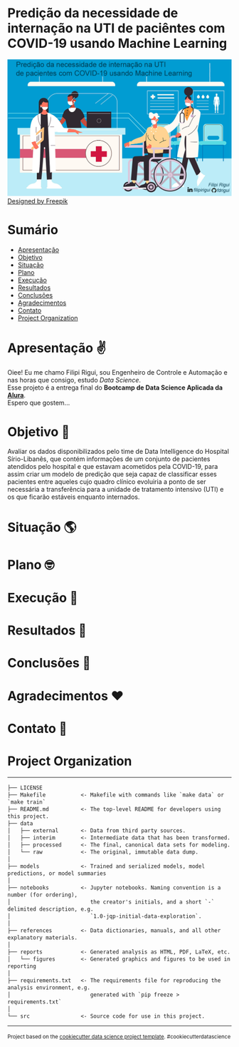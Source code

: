 Predição da necessidade de internação na UTI de paciêntes com COVID-19 usando Machine Learning
==============================

![Cover](https://raw.githubusercontent.com/fdrigui/covid19_icu_admission_prediction/main/img/cover_img_mini.png)
<a href="http://www.freepik.com">Designed by Freepik</a>

# Sumário
<!--ts-->
   * [Apresentação](#apre)
   * [Objetivo](#res)
   * [Situação](#sit)
   * [Plano](#plan)
   * [Execução](#exec)
   * [Resultados](#result)
   * [Conclusões](#concl)
   * [Agradecimentos](#agrad)
   * [Contato](#contato)
   * [Project Organization](#porg)
<!--te-->

<a name="apre"></a>
# Apresentação ✌️
Oiee! Eu me chamo Filipi Rigui, sou Engenheiro de Controle e Automação e nas horas que consigo, estudo *Data Science*.<br> Esse projeto é a entrega final do **Bootcamp de Data Science Aplicada da [Alura](https://www.alura.com.br/)**.<br>
Espero que gostem...<br>

<a name="res"></a>
# Objetivo 📝
Avaliar os dados disponibilizados pelo time de Data Intelligence do Hospital Sírio-Libanês, que contém informações de um conjunto de pacientes atendidos pelo hospital e que estavam acometidos pela COVID-19, para assim criar um modelo de predição que seja capaz de classificar esses pacientes entre aqueles cujo quadro clínico evoluiria a ponto de ser necessária a transferência para a unidade de tratamento intensivo (UTI) e os que ficarão estáveis enquanto internados. 

<a name="sit"></a>
# Situação 🌎

<a name="plan"></a>
# Plano 🤓

<a name="exec"></a>
# Execução 👊

<a name="result"></a>
# Resultados 🎯

<a name="result"></a>
# Conclusões 🚩

<a name="agrad"></a>
# Agradecimentos ♥️

<a name="contato"></a>
# Contato 🍕

<a name="porg"></a>
# Project Organization
------------

    ├── LICENSE
    ├── Makefile           <- Makefile with commands like `make data` or `make train`
    ├── README.md          <- The top-level README for developers using this project.
    ├── data
    │   ├── external       <- Data from third party sources.
    │   ├── interim        <- Intermediate data that has been transformed.
    │   ├── processed      <- The final, canonical data sets for modeling.
    │   └── raw            <- The original, immutable data dump.
    │
    ├── models             <- Trained and serialized models, model predictions, or model summaries
    │
    ├── notebooks          <- Jupyter notebooks. Naming convention is a number (for ordering),
    │                         the creator's initials, and a short `-` delimited description, e.g.
    │                         `1.0-jqp-initial-data-exploration`.
    │
    ├── references         <- Data dictionaries, manuals, and all other explanatory materials.
    │
    ├── reports            <- Generated analysis as HTML, PDF, LaTeX, etc.
    │   └── figures        <- Generated graphics and figures to be used in reporting
    │
    ├── requirements.txt   <- The requirements file for reproducing the analysis environment, e.g.
    │                         generated with `pip freeze > requirements.txt`
    │
    └── src                <- Source code for use in this project.


--------

<p><small>Project based on the <a target="_blank" href="https://drivendata.github.io/cookiecutter-data-science/">cookiecutter data science project template</a>. #cookiecutterdatascience</small></p>

